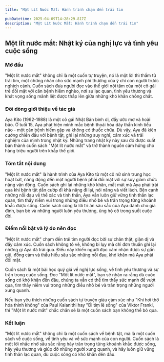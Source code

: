```yaml
---
title: "Một Lít Nước Mắt: Hành trình chạm đến trái tim
"
pubDatetime: 2025-04-09T14:28:29.817Z
description: "Một Lít Nước Mắt: Hành trình chạm đến trái tim"
---
```


## Một lít nước mắt: Nhật ký của nghị lực và tình yêu cuộc sống

### Mở đầu

"Một lít nước mắt" không chỉ là một cuốn tự truyện, nó là một lời thì thầm từ trái tim, một chứng nhân cho sức mạnh phi thường của ý chí con người trước nghịch cảnh. Cuốn sách đưa người đọc vào thế giới nội tâm của một cô gái trẻ đối mặt với căn bệnh hiểm nghèo, nơi sự lạc quan, tình yêu thương và khát vọng sống mãnh liệt được thắp lên giữa những khó khăn chồng chất.

### Đôi dòng giới thiệu về tác giả

Aya Kito (1962-1988) là một cô gái Nhật Bản bình dị, đầy ước mơ và hoài bão. Ở tuổi 15, Aya phát hiện mình mắc bệnh thoái hóa dây thần kinh tiểu não - một căn bệnh hiếm gặp và không có thuốc chữa. Dù vậy, Aya đã kiên cường chiến đấu với bệnh tật, ghi lại những suy nghĩ, cảm xúc và trải nghiệm của mình trong nhật ký. Những trang nhật ký này sau đó được xuất bản thành cuốn sách "Một lít nước mắt" và trở thành nguồn cảm hứng cho hàng triệu người trên khắp thế giới.

### Tóm tắt nội dung

"Một lít nước mắt" là hành trình của Aya Kito từ một cô nữ sinh trung học hoạt bát, năng động đến một người bệnh phải đối mặt với sự suy giảm chức năng vận động. Cuốn sách ghi lại những khó khăn, mất mát mà Aya phải trải qua khi bệnh tật dần cướp đi khả năng đi lại, nói năng và viết lách. Bên cạnh những nỗi đau về thể xác và tinh thần, Aya vẫn luôn giữ vững tinh thần lạc quan, tìm thấy niềm vui trong những điều nhỏ bé và trân trọng từng khoảnh khắc được sống. Cuốn sách cũng là lời tri ân sâu sắc của Aya dành cho gia đình, bạn bè và những người luôn yêu thương, ủng hộ cô trong suốt cuộc đời.

### Điểm nổi bật và lý do nên đọc

"Một lít nước mắt" chạm đến trái tim người đọc bởi sự chân thật, giản dị và đầy cảm xúc. Cuốn sách không tô vẽ, không bi lụy mà chỉ đơn thuần ghi lại những gì Aya đã trải qua. Điều này khiến người đọc cảm nhận được sự gần gũi, đồng cảm và thấu hiểu sâu sắc những nỗi đau, khó khăn mà Aya phải đối mặt.

Cuốn sách là một bài học quý giá về nghị lực sống, về tình yêu thương và sự trân trọng cuộc sống. Đọc "Một lít nước mắt", bạn sẽ nhận ra rằng dù cuộc sống có khó khăn đến đâu, chúng ta vẫn có thể tìm thấy sức mạnh để vượt qua, tìm thấy niềm vui trong những điều nhỏ bé và trân trọng những người xung quanh.

Nếu bạn yêu thích những cuốn sách tự truyện giàu cảm xúc như "Khi hơi thở hóa thinh không" của Paul Kalanithi hay "Đi tìm lẽ sống" của Viktor Frankl, thì "Một lít nước mắt" chắc chắn sẽ là một cuốn sách bạn không thể bỏ qua.

### Kết luận

"Một lít nước mắt" không chỉ là một cuốn sách về bệnh tật, mà là một cuốn sách về cuộc sống, về tình yêu và về sức mạnh của con người. Cuốn sách là một lời nhắc nhở sâu sắc rằng hãy trân trọng từng khoảnh khắc được sống, hãy yêu thương và giúp đỡ những người xung quanh, và hãy luôn giữ vững tinh thần lạc quan, dù cuộc sống có khó khăn đến đâu.
